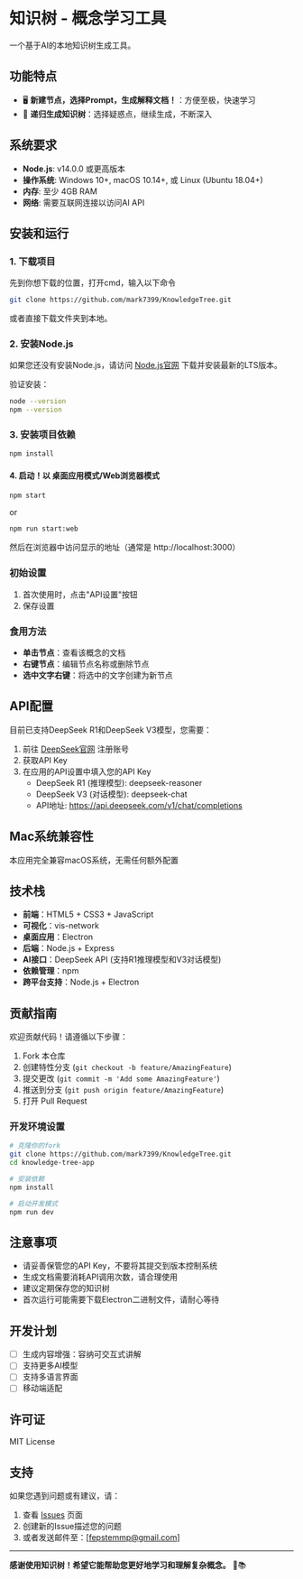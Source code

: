 # 知识树 - 概念学习工具

一个基于AI的本地知识树生成工具。

## 功能特点

- 🖥️ **新建节点，选择Prompt，生成解释文档！**：方便至极，快速学习
- 🌳 **递归生成知识树**：选择疑惑点，继续生成，不断深入

## 系统要求

- **Node.js**: v14.0.0 或更高版本
- **操作系统**: Windows 10+, macOS 10.14+, 或 Linux (Ubuntu 18.04+)
- **内存**: 至少 4GB RAM
- **网络**: 需要互联网连接以访问AI API

## 安装和运行

### 1. 下载项目
先到你想下载的位置，打开cmd，输入以下命令
```bash
git clone https://github.com/mark7399/KnowledgeTree.git
```
或者直接下载文件夹到本地。

### 2. 安装Node.js

如果您还没有安装Node.js，请访问 [Node.js官网](https://nodejs.org/) 下载并安装最新的LTS版本。

验证安装：
```bash
node --version
npm --version
```

### 3. 安装项目依赖

```bash
npm install
```

#### 4. 启动！以 桌面应用模式/Web浏览器模式 
```bash
npm start
```
or
```bash
npm run start:web
```
然后在浏览器中访问显示的地址（通常是 http://localhost:3000）

### 初始设置

1. 首次使用时，点击"API设置"按钮
2. 保存设置
### 食用方法

- **单击节点**：查看该概念的文档
- **右键节点**：编辑节点名称或删除节点
- **选中文字右键**：将选中的文字创建为新节点


## API配置

目前已支持DeepSeek R1和DeepSeek V3模型，您需要：

1. 前往 [DeepSeek官网](https://platform.deepseek.com/) 注册账号
2. 获取API Key
3. 在应用的API设置中填入您的API Key
   - DeepSeek R1 (推理模型): deepseek-reasoner
   - DeepSeek V3 (对话模型): deepseek-chat
   - API地址: https://api.deepseek.com/v1/chat/completions

## Mac系统兼容性

本应用完全兼容macOS系统，无需任何额外配置

## 技术栈

- **前端**：HTML5 + CSS3 + JavaScript
- **可视化**：vis-network
- **桌面应用**：Electron
- **后端**：Node.js + Express
- **AI接口**：DeepSeek API (支持R1推理模型和V3对话模型)
- **依赖管理**：npm
- **跨平台支持**：Node.js + Electron

## 贡献指南

欢迎贡献代码！请遵循以下步骤：

1. Fork 本仓库
2. 创建特性分支 (`git checkout -b feature/AmazingFeature`)
3. 提交更改 (`git commit -m 'Add some AmazingFeature'`)
4. 推送到分支 (`git push origin feature/AmazingFeature`)
5. 打开 Pull Request

### 开发环境设置

```bash
# 克隆你的fork
git clone https://github.com/mark7399/KnowledgeTree.git
cd knowledge-tree-app

# 安装依赖
npm install

# 启动开发模式
npm run dev
```

## 注意事项

- 请妥善保管您的API Key，不要将其提交到版本控制系统
- 生成文档需要消耗API调用次数，请合理使用
- 建议定期保存您的知识树
- 首次运行可能需要下载Electron二进制文件，请耐心等待

## 开发计划

- [ ] 生成内容增强：容纳可交互式讲解
- [ ] 支持更多AI模型
- [ ] 支持多语言界面
- [ ] 移动端适配

## 许可证

MIT License

## 支持

如果您遇到问题或有建议，请：

1. 查看 [Issues](https://github.com/mark7399/KnowledgeTree/issues) 页面
2. 创建新的Issue描述您的问题
3. 或者发送邮件至：[fepstemmp@gmail.com]

---

**感谢使用知识树！希望它能帮助您更好地学习和理解复杂概念。** 🌳📚

